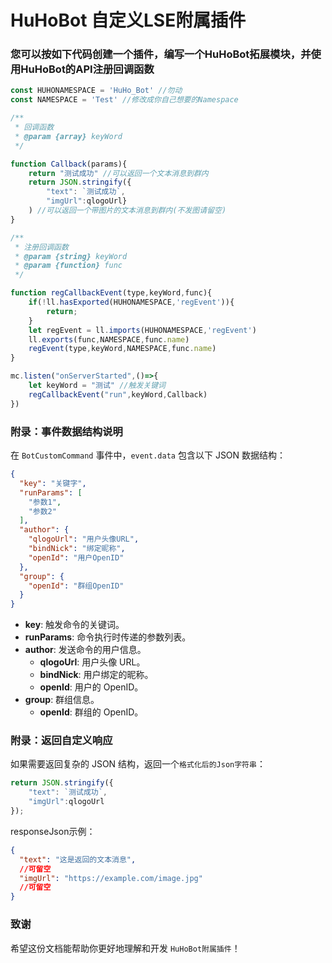 # HuHoBot 自定义LSE附属插件

### 您可以按如下代码创建一个插件，编写一个HuHoBot拓展模块，并使用HuHoBot的API注册回调函数

```javascript
const HUHONAMESPACE = 'HuHo_Bot' //勿动
const NAMESPACE = 'Test' //修改成你自己想要的Namespace

/**
 * 回调函数
 * @param {array} keyWord
 */

function Callback(params){ 
    return "测试成功" //可以返回一个文本消息到群内
    return JSON.stringify({
        "text": `测试成功`,
        "imgUrl":qlogoUrl}
    ) //可以返回一个带图片的文本消息到群内(不发图请留空)
}

/**
 * 注册回调函数
 * @param {string} keyWord
 * @param {function} func
 */

function regCallbackEvent(type,keyWord,func){
    if(!ll.hasExported(HUHONAMESPACE,'regEvent')){
        return;
    }
    let regEvent = ll.imports(HUHONAMESPACE,'regEvent')
    ll.exports(func,NAMESPACE,func.name)
    regEvent(type,keyWord,NAMESPACE,func.name)
}

mc.listen("onServerStarted",()=>{
    let keyWord = "测试" //触发关键词
    regCallbackEvent("run",keyWord,Callback)
})
```

### 附录：事件数据结构说明

在 `BotCustomCommand` 事件中，`event.data` 包含以下 JSON 数据结构：

```json 
{
  "key": "关键字",
  "runParams": [
    "参数1",
    "参数2"
  ],
  "author": {
    "qlogoUrl": "用户头像URL",
    "bindNick": "绑定昵称",
    "openId": "用户OpenID"
  },
  "group": {
    "openId": "群组OpenID"
  }
}
```

- **key**: 触发命令的关键词。
- **runParams**: 命令执行时传递的参数列表。
- **author**: 发送命令的用户信息。
    - **qlogoUrl**: 用户头像 URL。
    - **bindNick**: 用户绑定的昵称。
    - **openId**: 用户的 OpenID。
- **group**: 群组信息。
    - **openId**: 群组的 OpenID。

### 附录：返回自定义响应

如果需要返回复杂的 JSON 结构，返回一个`格式化后的Json字符串`：

```javascript
return JSON.stringify({
    "text": `测试成功`,
    "imgUrl":qlogoUrl
});
```

responseJson示例：

```json
{
  "text": "这是返回的文本消息",
  //可留空
  "imgUrl": "https://example.com/image.jpg"
  //可留空
}
```

### 致谢
希望这份文档能帮助你更好地理解和开发 `HuHoBot附属插件`！